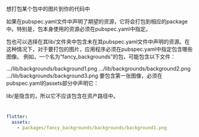 想打包某个包中的图片到你的代码中

如果在pubspec.yaml文件中声明了期望的资源，它将会打包到相应的package中。特别是，包本身使用的资源必须在pubspec.yaml中指定。

包也可以选择在其lib/文件夹中包含未在其pubspec.yaml文件中声明的资源。在这种情况下，对于要打包的图片，应用程序必须在pubspec.yaml中指定包含哪些图像。 例如，一个名为“fancy_backgrounds”的包，可能包含以下文件：

…/lib/backgrounds/background1.png
…/lib/backgrounds/background2.png
…/lib/backgrounds/background3.png
要包含第一张图像，必须在pubspec.yaml的assets部分中声明它：

lib/是隐含的，所以它不应该包含在资产路径中。

#

```yaml
flutter:
  assets:
    - packages/fancy_backgrounds/backgrounds/background1.png
```